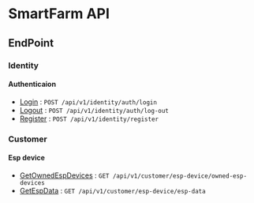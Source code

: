 # SmartFarm API
## 
## EndPoint
### Identity
#### Authenticaion
- [Login](identity/authentication/login.md) : `POST /api/v1/identity/auth/login`
- [Logout](identity/authentication/log-out.md) : `POST /api/v1/identity/auth/log-out`
- [Register](identity/authentication/register.md) : `POST /api/v1/identity/register`

### Customer

#### Esp device 
- [GetOwnedEspDevices](customer/esp-device/GET_owned-esp-devices.md) : `GET /api/v1/customer/esp-device/owned-esp-devices`
- [GetEspData](customer/esp-device/GET_esp-data.md) : `GET /api/v1/customer/esp-device/esp-data`